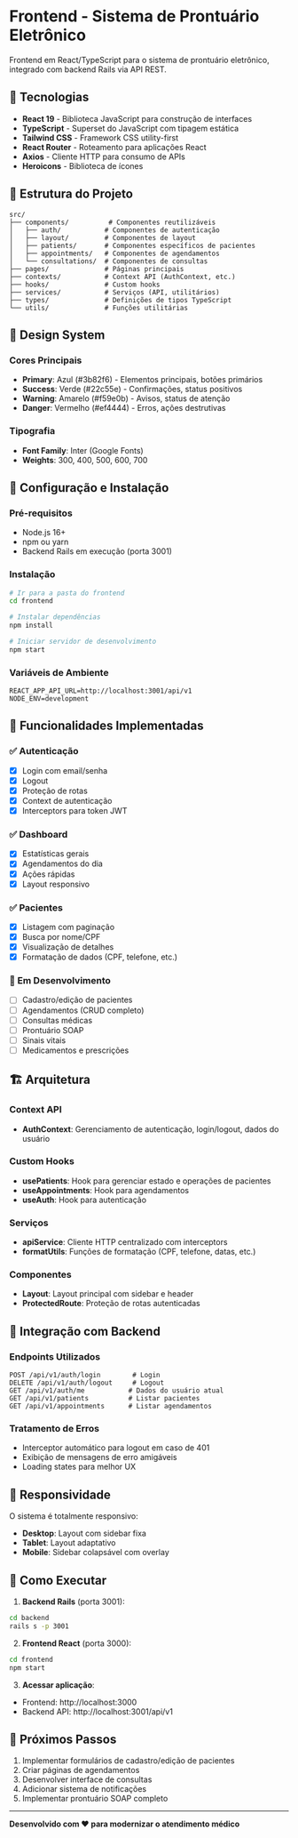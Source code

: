# Frontend - Sistema de Prontuário Eletrônico

Frontend em React/TypeScript para o sistema de prontuário eletrônico, integrado com backend Rails via API REST.

## 🚀 Tecnologias

- **React 19** - Biblioteca JavaScript para construção de interfaces
- **TypeScript** - Superset do JavaScript com tipagem estática
- **Tailwind CSS** - Framework CSS utility-first
- **React Router** - Roteamento para aplicações React
- **Axios** - Cliente HTTP para consumo de APIs
- **Heroicons** - Biblioteca de ícones

## 📁 Estrutura do Projeto

```
src/
├── components/          # Componentes reutilizáveis
│   ├── auth/           # Componentes de autenticação
│   ├── layout/         # Componentes de layout
│   ├── patients/       # Componentes específicos de pacientes
│   ├── appointments/   # Componentes de agendamentos
│   └── consultations/  # Componentes de consultas
├── pages/              # Páginas principais
├── contexts/           # Context API (AuthContext, etc.)
├── hooks/              # Custom hooks
├── services/           # Serviços (API, utilitários)
├── types/              # Definições de tipos TypeScript
└── utils/              # Funções utilitárias
```

## 🎨 Design System

### Cores Principais
- **Primary**: Azul (#3b82f6) - Elementos principais, botões primários
- **Success**: Verde (#22c55e) - Confirmações, status positivos
- **Warning**: Amarelo (#f59e0b) - Avisos, status de atenção
- **Danger**: Vermelho (#ef4444) - Erros, ações destrutivas

### Tipografia
- **Font Family**: Inter (Google Fonts)
- **Weights**: 300, 400, 500, 600, 700

## 🔧 Configuração e Instalação

### Pré-requisitos
- Node.js 16+ 
- npm ou yarn
- Backend Rails em execução (porta 3001)

### Instalação
```bash
# Ir para a pasta do frontend
cd frontend

# Instalar dependências
npm install

# Iniciar servidor de desenvolvimento
npm start
```

### Variáveis de Ambiente
```env
REACT_APP_API_URL=http://localhost:3001/api/v1
NODE_ENV=development
```

## 📱 Funcionalidades Implementadas

### ✅ Autenticação
- [x] Login com email/senha
- [x] Logout
- [x] Proteção de rotas
- [x] Context de autenticação
- [x] Interceptors para token JWT

### ✅ Dashboard
- [x] Estatísticas gerais
- [x] Agendamentos do dia
- [x] Ações rápidas
- [x] Layout responsivo

### ✅ Pacientes
- [x] Listagem com paginação
- [x] Busca por nome/CPF
- [x] Visualização de detalhes
- [x] Formatação de dados (CPF, telefone, etc.)

### 🔄 Em Desenvolvimento
- [ ] Cadastro/edição de pacientes
- [ ] Agendamentos (CRUD completo)
- [ ] Consultas médicas
- [ ] Prontuário SOAP
- [ ] Sinais vitais
- [ ] Medicamentos e prescrições

## 🏗️ Arquitetura

### Context API
- **AuthContext**: Gerenciamento de autenticação, login/logout, dados do usuário

### Custom Hooks
- **usePatients**: Hook para gerenciar estado e operações de pacientes
- **useAppointments**: Hook para agendamentos
- **useAuth**: Hook para autenticação

### Serviços
- **apiService**: Cliente HTTP centralizado com interceptors
- **formatUtils**: Funções de formatação (CPF, telefone, datas, etc.)

### Componentes
- **Layout**: Layout principal com sidebar e header
- **ProtectedRoute**: Proteção de rotas autenticadas

## 🔄 Integração com Backend

### Endpoints Utilizados
```
POST /api/v1/auth/login        # Login
DELETE /api/v1/auth/logout     # Logout
GET /api/v1/auth/me           # Dados do usuário atual
GET /api/v1/patients          # Listar pacientes
GET /api/v1/appointments      # Listar agendamentos
```

### Tratamento de Erros
- Interceptor automático para logout em caso de 401
- Exibição de mensagens de erro amigáveis
- Loading states para melhor UX

## 📱 Responsividade

O sistema é totalmente responsivo:
- **Desktop**: Layout com sidebar fixa
- **Tablet**: Layout adaptativo
- **Mobile**: Sidebar colapsável com overlay

## 🚀 Como Executar

1. **Backend Rails** (porta 3001):
```bash
cd backend
rails s -p 3001
```

2. **Frontend React** (porta 3000):
```bash
cd frontend
npm start
```

3. **Acessar aplicação**:
- Frontend: http://localhost:3000
- Backend API: http://localhost:3001/api/v1

## 🎯 Próximos Passos

1. Implementar formulários de cadastro/edição de pacientes
2. Criar páginas de agendamentos
3. Desenvolver interface de consultas
4. Adicionar sistema de notificações
5. Implementar prontuário SOAP completo

---

**Desenvolvido com ❤️ para modernizar o atendimento médico**
